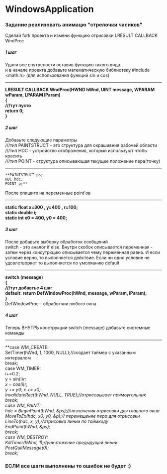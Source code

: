 # WindowsApplication
### Задание реализовать анимацю "стрелочки часиков"

Сделай fork проекта и измени функцию отрисовки LRESULT CALLBACK WndProc

##### 1 шаг
Удали все внутрености оставив функцию такого вида.   
и в начале проекта добавьте математическую библиотеку #include <math.h> (для использования функций sin и cos)               
***
**LRESULT CALLBACK WndProc(HWND hWnd, UINT message, WPARAM wParam, LPARAM lParam)                 
{              
///тут пусто                
  return 0;                  
}**             

##### 2 шаг
Добавьте следующие параметры              
///тип PAINTSTRUCT - это структура для окрашивния рабочей области             
///тип HDC - устройство отображения, который используют чтобы красить             
///тип POINT - структура описывающая текущее положение пера(точку)
***
    **PAINTSTRUCT ps;             
    HDC hdc;             
    POINT p;**             
После опишите на переменные point'ов
***
  **static float x=300 , y=400 , r=100;             
  static double i;             
  static int x0 = 400, y0 = 400;**             
               
##### 3 шаг
После добавьте выборку обработок сообщений             
switch - это аналог if else. Внутри скобок описывается переменная - затем через консутркцию описывается чему переменная равна.
И если условие верно, то выполняется действие. Если ни одно условие не удовлетворяет то выполняется по умоляанию default
***
**switch (message)             
    {             
    ///тут добавтье 4 шаг             
    default: return DefWindowProc(hWnd, message, wParam, lParam);             
    }**             
DefWindowProc - обработчик любого окна             

##### 4 шаг
Теперь ВНУТРЬ конструкции switch (message) добавьте системные команды             
***
**case WM_CREATE:             
    SetTimer(hWnd, 1, 1000, NULL);//создает таймер с указанным интервалом              
    break;             
case WM_TIMER:             
    i+=0.2;             
    y = sin(i)*r;             
    x = cos(i)*r;             
    y += y0; x += x0;             
    InvalidateRect(hWnd, NULL, TRUE);//отрисовывает прямоугольник             
    break;             
case WM_PAINT:             
    hdc = BeginPaint(hWnd, &ps);//назначения отрисовки для главного окна             
    MoveToEx(hdc, x0, y0, &p);// перемещение пера для отрисовки             
    LineTo(hdc, x, y);//отрисовка линии по таймкоду             
    EndPaint(hWnd, &ps);             
    break;             
case WM_DESTROY:             
    KillTimer(hWnd, 1);//уничтожение предыдущей линии             
    PostQuitMessage(0);             
    break;**            
    
### ЕСЛИ все шаги выполнены то ошибок не будет :)
